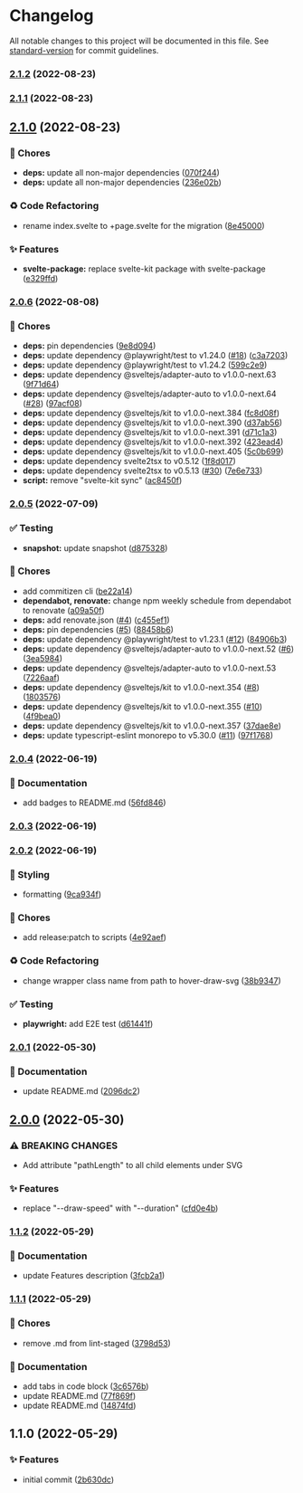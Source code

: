 # Changelog

All notable changes to this project will be documented in this file. See [standard-version](https://github.com/conventional-changelog/standard-version) for commit guidelines.

### [2.1.2](https://github.com/davipon/svelte-hover-draw-svg/compare/v2.1.1...v2.1.2) (2022-08-23)

### [2.1.1](https://github.com/davipon/svelte-hover-draw-svg/compare/v2.1.0...v2.1.1) (2022-08-23)

## [2.1.0](https://github.com/davipon/svelte-hover-draw-svg/compare/v2.0.6...v2.1.0) (2022-08-23)


### 🚚 Chores

* **deps:** update all non-major dependencies ([070f244](https://github.com/davipon/svelte-hover-draw-svg/commit/070f24461b74efcff513438639002cfcc89e1291))
* **deps:** update all non-major dependencies ([236e02b](https://github.com/davipon/svelte-hover-draw-svg/commit/236e02b08826139f1072d28358b7d3539a8801b2))


### ♻️ Code Refactoring

* rename index.svelte to +page.svelte for the migration ([8e45000](https://github.com/davipon/svelte-hover-draw-svg/commit/8e45000d4f96808f5ef034a25e2492db88e2333d))


### ✨ Features

* **svelte-package:** replace svelte-kit package with svelte-package ([e329ffd](https://github.com/davipon/svelte-hover-draw-svg/commit/e329ffd2b32c8fb9d781cd311cb1a8c4c03aeee7))

### [2.0.6](https://github.com/davipon/svelte-hover-draw-svg/compare/v2.0.5...v2.0.6) (2022-08-08)


### 🚚 Chores

* **deps:** pin dependencies ([9e8d094](https://github.com/davipon/svelte-hover-draw-svg/commit/9e8d094772a487eab65efca3cbddf89375f90c1b))
* **deps:** update dependency @playwright/test to v1.24.0 ([#18](https://github.com/davipon/svelte-hover-draw-svg/issues/18)) ([c3a7203](https://github.com/davipon/svelte-hover-draw-svg/commit/c3a72032d2550c89d90759084433cb49254e225a))
* **deps:** update dependency @playwright/test to v1.24.2 ([599c2e9](https://github.com/davipon/svelte-hover-draw-svg/commit/599c2e95323bb8e2953d84ee5adfa1b16e28e3c2))
* **deps:** update dependency @sveltejs/adapter-auto to v1.0.0-next.63 ([9f71d64](https://github.com/davipon/svelte-hover-draw-svg/commit/9f71d64e5d72015db8e1f88ecc27b20ec4b4f657))
* **deps:** update dependency @sveltejs/adapter-auto to v1.0.0-next.64 ([#28](https://github.com/davipon/svelte-hover-draw-svg/issues/28)) ([97acf08](https://github.com/davipon/svelte-hover-draw-svg/commit/97acf08bf4e0a464ae799e9a192ca23b67acd27e))
* **deps:** update dependency @sveltejs/kit to v1.0.0-next.384 ([fc8d08f](https://github.com/davipon/svelte-hover-draw-svg/commit/fc8d08f599c4949003ba1e7607dcfabd73cd5c66))
* **deps:** update dependency @sveltejs/kit to v1.0.0-next.390 ([d37ab56](https://github.com/davipon/svelte-hover-draw-svg/commit/d37ab56bded8b4458d1f210616670e8f8d33f29d))
* **deps:** update dependency @sveltejs/kit to v1.0.0-next.391 ([d71c1a3](https://github.com/davipon/svelte-hover-draw-svg/commit/d71c1a311c49e05ac549b816591349c40e203fa1))
* **deps:** update dependency @sveltejs/kit to v1.0.0-next.392 ([423ead4](https://github.com/davipon/svelte-hover-draw-svg/commit/423ead447d84f9afdd80551922b7cc0bdb6b668d))
* **deps:** update dependency @sveltejs/kit to v1.0.0-next.405 ([5c0b699](https://github.com/davipon/svelte-hover-draw-svg/commit/5c0b699b2c5f1e785f3d47606a8c92461287c80e))
* **deps:** update dependency svelte2tsx to v0.5.12 ([1f8d017](https://github.com/davipon/svelte-hover-draw-svg/commit/1f8d017fd88b2c087e79972cbd296de733120dc4))
* **deps:** update dependency svelte2tsx to v0.5.13 ([#30](https://github.com/davipon/svelte-hover-draw-svg/issues/30)) ([7e6e733](https://github.com/davipon/svelte-hover-draw-svg/commit/7e6e73332898c42a7a21b5edf32db5572ef5c975))
* **script:** remove "svelte-kit sync" ([ac8450f](https://github.com/davipon/svelte-hover-draw-svg/commit/ac8450fe7261be52e7d77fdc1fa2e77b0f1c9365))

### [2.0.5](https://github.com/davipon/svelte-hover-draw-svg/compare/v2.0.4...v2.0.5) (2022-07-09)


### ✅ Testing

* **snapshot:** update snapshot ([d875328](https://github.com/davipon/svelte-hover-draw-svg/commit/d875328bc624400e71d962a5cefad812ff228b6b))


### 🚚 Chores

* add commitizen cli ([be22a14](https://github.com/davipon/svelte-hover-draw-svg/commit/be22a149e428534cd9e7e524a07052fc5cc1e919))
* **dependabot, renovate:** change npm weekly schedule from dependabot to renovate ([a09a50f](https://github.com/davipon/svelte-hover-draw-svg/commit/a09a50f282d3058b91540dfda7446eb586956009))
* **deps:** add renovate.json ([#4](https://github.com/davipon/svelte-hover-draw-svg/issues/4)) ([c455ef1](https://github.com/davipon/svelte-hover-draw-svg/commit/c455ef1f769cd0924dd7f42552cd87f442b03669))
* **deps:** pin dependencies ([#5](https://github.com/davipon/svelte-hover-draw-svg/issues/5)) ([88458b6](https://github.com/davipon/svelte-hover-draw-svg/commit/88458b6a17e801a593b39cfe725e5a7956f00bcb))
* **deps:** update dependency @playwright/test to v1.23.1 ([#12](https://github.com/davipon/svelte-hover-draw-svg/issues/12)) ([84906b3](https://github.com/davipon/svelte-hover-draw-svg/commit/84906b348a46e86b5d301307bb1f3ca2267cb5df))
* **deps:** update dependency @sveltejs/adapter-auto to v1.0.0-next.52 ([#6](https://github.com/davipon/svelte-hover-draw-svg/issues/6)) ([3ea5984](https://github.com/davipon/svelte-hover-draw-svg/commit/3ea59849edbf2cfceba3c3fad17d037c1e185f6f))
* **deps:** update dependency @sveltejs/adapter-auto to v1.0.0-next.53 ([7226aaf](https://github.com/davipon/svelte-hover-draw-svg/commit/7226aaf3227e812dd0e1c57b06cd4b45e901c14a))
* **deps:** update dependency @sveltejs/kit to v1.0.0-next.354 ([#8](https://github.com/davipon/svelte-hover-draw-svg/issues/8)) ([1803576](https://github.com/davipon/svelte-hover-draw-svg/commit/1803576c15809992dea2c9fb70303991f5bbc96c))
* **deps:** update dependency @sveltejs/kit to v1.0.0-next.355 ([#10](https://github.com/davipon/svelte-hover-draw-svg/issues/10)) ([4f9bea0](https://github.com/davipon/svelte-hover-draw-svg/commit/4f9bea05079c6e6cbd090831e3e24083fb999898))
* **deps:** update dependency @sveltejs/kit to v1.0.0-next.357 ([37dae8e](https://github.com/davipon/svelte-hover-draw-svg/commit/37dae8e7f5bfb5b08c6cb122d907edd618dc5245))
* **deps:** update typescript-eslint monorepo to v5.30.0 ([#11](https://github.com/davipon/svelte-hover-draw-svg/issues/11)) ([97f1768](https://github.com/davipon/svelte-hover-draw-svg/commit/97f17683267d40311cd7dc1b74d72d7e23cfe5bc))

### [2.0.4](https://github.com/davipon/svelte-hover-draw-svg/compare/v2.0.3...v2.0.4) (2022-06-19)


### 📝 Documentation

* add badges to README.md ([56fd846](https://github.com/davipon/svelte-hover-draw-svg/commit/56fd846bc347dca586114bc391ceab1e77b3335b))

### [2.0.3](https://github.com/davipon/svelte-hover-draw-svg/compare/v2.0.2...v2.0.3) (2022-06-19)

### [2.0.2](https://github.com/davipon/svelte-hover-draw-svg/compare/v2.0.1...v2.0.2) (2022-06-19)


### 💄 Styling

* formatting ([9ca934f](https://github.com/davipon/svelte-hover-draw-svg/commit/9ca934fb2429bd5f9892356a5582bb70ce9fceae))


### 🚚 Chores

* add release:patch to scripts ([4e92aef](https://github.com/davipon/svelte-hover-draw-svg/commit/4e92aefcae8edf428906f9aa6b5789c4c7c14673))


### ♻️ Code Refactoring

* change wrapper class name from path to hover-draw-svg ([38b9347](https://github.com/davipon/svelte-hover-draw-svg/commit/38b9347fddbf921dfcd5ec5c8d912bc47c917192))


### ✅ Testing

* **playwright:** add E2E test ([d61441f](https://github.com/davipon/svelte-hover-draw-svg/commit/d61441fcf20de33c6ccb71c8c493e5a421dd1d5f))

### [2.0.1](https://github.com/davipon/svelte-hover-draw-svg/compare/v2.0.0...v2.0.1) (2022-05-30)


### 📝 Documentation

* update README.md ([2096dc2](https://github.com/davipon/svelte-hover-draw-svg/commit/2096dc23aeaa392563d99aa58452906283d3f767))

## [2.0.0](https://github.com/davipon/svelte-hover-draw-svg/compare/v1.1.2...v2.0.0) (2022-05-30)


### ⚠ BREAKING CHANGES

* Add attribute "pathLength" to all child elements under SVG

### ✨ Features

* replace "--draw-speed" with "--duration" ([cfd0e4b](https://github.com/davipon/svelte-hover-draw-svg/commit/cfd0e4b8a9c67389b6a2999f87f0d20c84e9f9c5))

### [1.1.2](https://github.com/davipon/svelte-hover-draw-svg/compare/v1.1.1...v1.1.2) (2022-05-29)


### 📝 Documentation

* update Features description ([3fcb2a1](https://github.com/davipon/svelte-hover-draw-svg/commit/3fcb2a10ef97a85517fff3af3cc8a5006af8b9c3))

### [1.1.1](https://github.com/davipon/svelte-hover-draw-svg/compare/v1.1.0...v1.1.1) (2022-05-29)


### 🚚 Chores

* remove .md from lint-staged ([3798d53](https://github.com/davipon/svelte-hover-draw-svg/commit/3798d539467acc040f4240293a31a039130b9173))


### 📝 Documentation

* add tabs in code block ([3c6576b](https://github.com/davipon/svelte-hover-draw-svg/commit/3c6576b08a57b3c500d8ce72b1869cad68c29d27))
* update README.md ([77f869f](https://github.com/davipon/svelte-hover-draw-svg/commit/77f869fe6270806282952b76402e6091ac6b6146))
* update README.md ([14874fd](https://github.com/davipon/svelte-hover-draw-svg/commit/14874fdf2942b363ba9a96c808d26145aa3135af))

## 1.1.0 (2022-05-29)


### ✨ Features

* initial commit ([2b630dc](https://github.com/davipon/svelte-hover-draw-svg/commit/2b630dcba5a0c285bba90a625d35ada18a03d579))
